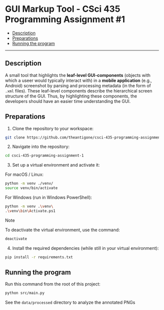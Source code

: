 # GUI Markup Tool - CSci 435 Programming Assignment #1

- [Description](#description)
- [Preparations](#preparations)
- [Running the program](#running-the-program)

---

## Description

A small tool that highlights the **leaf-level GUI-components** (objects with which a useer would typically interact with) in a **mobile application** (e.g., Android) screenshot by parsing and processing metadata (in the form of `.xml` files). These leaf-level components describe the hierarchical screen structure of the GUI. Thus, by highlighting these components, the developers should have an easier time understanding the GUI.

## Preparations

1. Clone the repository to your workspace:
```bash
git clone https://github.com/theantigone/csci-435-programming-assignment-1.git
```

2. Navigate into the repository:
```bash
cd csci-435-programming-assignment-1
```

3. Set up a virtual environment and activate it:

For macOS / Linux:
```bash
python -m venv ./venv/
source venv/bin/activate
```

For Windows (run in Windows PowerShell):
```bash
python -m venv .\venv\
.\venv\bin\Activate.ps1
```

> [!NOTE]
> To deactivate the virtual environment, use the command:
> ```bash
> deactivate
> ```

4. Install the required dependencies (while still in your virtual environment):
```bash
pip install -r requirements.txt
```

## Running the program

Run this command from the root of this project:
```bash
python src/main.py
```

See the `data/processed` directory to analyze the annotated PNGs

